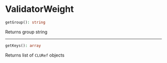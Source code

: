 # ValidatorWeight

```php
getGroup(): string
```
Returns group string

---
```php
getKeys(): array
```
Returns list of `CLURef` objects
